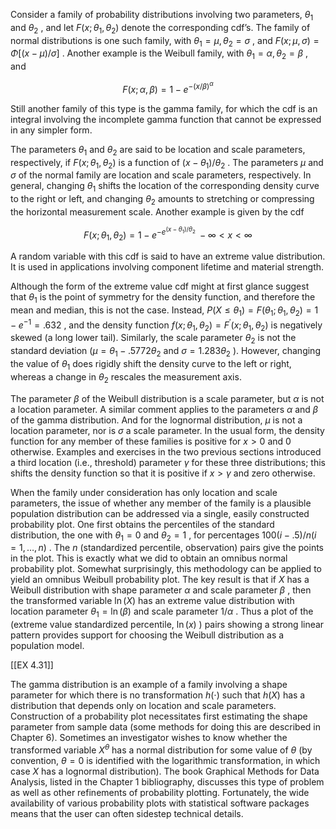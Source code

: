 Consider a family of probability distributions involving two parameters, ${\theta }_{1}$ and ${\theta }_{2}$ , and let $F\left( {x;{\theta }_{1},{\theta }_{2}}\right)$ denote the corresponding cdf’s. The family of normal distributions is one such family, with ${\theta }_{1} = \mu ,{\theta }_{2} = \sigma$ , and $F\left( {x;\mu ,\sigma }\right) = \Phi \left\lbrack {\left( {x - \mu }\right) /\sigma }\right\rbrack$ . Another example is the Weibull family, with ${\theta }_{1} = \alpha ,{\theta }_{2} = \beta$ , and

$$
F\left( {x;\alpha ,\beta }\right) = 1 - {e}^{-{\left( x/\beta \right) }^{\alpha }}
$$

Still another family of this type is the gamma family, for which the cdf is an integral involving the incomplete gamma function that cannot be expressed in any simpler form.

The parameters ${\theta }_{1}$ and ${\theta }_{2}$ are said to be location and scale parameters, respectively, if $F\left( {x;{\theta }_{1},{\theta }_{2}}\right)$ is a function of $\left( {x - {\theta }_{1}}\right) /{\theta }_{2}$ . The parameters $\mu$ and $\sigma$ of the normal family are location and scale parameters, respectively. In general, changing ${\theta }_{1}$ shifts the location of the corresponding density curve to the right or left, and changing ${\theta }_{2}$ amounts to stretching or compressing the horizontal measurement scale. Another example is given by the cdf

$$
F\left( {x;{\theta }_{1},{\theta }_{2}}\right) = 1 - {e}^{-{e}^{\left( {x - {\theta }_{1}}\right) /{\theta }_{2}}}\; - \infty < x < \infty
$$

A random variable with this cdf is said to have an extreme value distribution. It is used in applications involving component lifetime and material strength.

Although the form of the extreme value cdf might at first glance suggest that ${\theta }_{1}$ is the point of symmetry for the density function, and therefore the mean and median, this is not the case. Instead, $P\left( {X \leq {\theta }_{1}}\right) = F\left( {{\theta }_{1};{\theta }_{1},{\theta }_{2}}\right) = 1 - {e}^{-1} = {.632}$ , and the density function $f\left( {x;{\theta }_{1},{\theta }_{2}}\right) = {F}^{\prime }\left( {x;{\theta }_{1},{\theta }_{2}}\right)$ is negatively skewed (a long lower tail). Similarly, the scale parameter ${\theta }_{2}$ is not the standard deviation $\left( {\mu = {\theta }_{1} - {.5772}{\theta }_{2}}\right.$ and $\sigma = {1.283}{\theta }_{2}$ ). However, changing the value of ${\theta }_{1}$ does rigidly shift the density curve to the left or right, whereas a change in ${\theta }_{2}$ rescales the measurement axis.

The parameter $\beta$ of the Weibull distribution is a scale parameter, but $\alpha$ is not a location parameter. A similar comment applies to the parameters $\alpha$ and $\beta$ of the gamma distribution. And for the lognormal distribution, $\mu$ is not a location parameter, nor is $\sigma$ a scale parameter. In the usual form, the density function for any member of these families is positive for $x > 0$ and 0 otherwise. Examples and exercises in the two previous sections introduced a third location (i.e., threshold) parameter $\gamma$ for these three distributions; this shifts the density function so that it is positive if $x > \gamma$ and zero otherwise.

When the family under consideration has only location and scale parameters, the issue of whether any member of the family is a plausible population distribution can be addressed via a single, easily constructed probability plot. One first obtains the percentiles of the standard distribution, the one with ${\theta }_{1} = 0$ and ${\theta }_{2} = 1$ , for percentages ${100}\left( {i - {.5}}\right) /n\left( {i = 1,\ldots , n}\right)$ . The $n$ (standardized percentile, observation) pairs give the points in the plot. This is exactly what we did to obtain an omnibus normal probability plot. Somewhat surprisingly, this methodology can be applied to yield an omnibus Weibull probability plot. The key result is that if $X$ has a Weibull distribution with shape parameter $\alpha$ and scale parameter $\beta$ , then the transformed variable $\ln \left( X\right)$ has an extreme value distribution with location parameter ${\theta }_{1} = \ln \left( \beta \right)$ and scale parameter $1/\alpha$ . Thus a plot of the (extreme value standardized percentile, $\ln \left( x\right)$ ) pairs showing a strong linear pattern provides support for choosing the Weibull distribution as a population model.

[[EX 4.31]]

The gamma distribution is an example of a family involving a shape parameter for which there is no transformation $h\left( \cdot \right)$ such that $h\left( X\right)$ has a distribution that depends only on location and scale parameters. Construction of a probability plot necessitates first estimating the shape parameter from sample data (some methods for doing this are described in Chapter 6). Sometimes an investigator wishes to know whether the transformed variable ${X}^{\theta }$ has a normal distribution for some value of $\theta$ (by convention, $\theta = 0$ is identified with the logarithmic transformation, in which case $X$ has a lognormal distribution). The book Graphical Methods for Data Analysis, listed in the Chapter 1 bibliography, discusses this type of problem as well as other refinements of probability plotting. Fortunately, the wide availability of various probability plots with statistical software packages means that the user can often sidestep technical details.